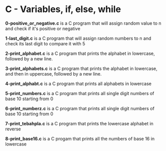 <h1>C - Variables, if, else, while</h1>
<p><b>0-positive_or_negative.c</b> is a C program that will assign random value to n and check if it's positive or negative</p>
<p><b>1-last_digit.c</b> is a C program that will assign random numbers to n and check its last digit to compare it with 5</p>
<p><b>2-print_alphabet.c</b> is a C program that prints the alphabet in lowercase, followed by a new line.</p>
<p><b>3-print_alphabets.c</b> is a C program that prints the alphabet in lowercase, and then in uppercase, followed by a new line.</p>
<p><b>4-print_alphabt.c</b> is a C program that prints all alphabets in lowercase</p>
<p><b>5-print_numbers.c</b> is a C program that prints all single digit numbers of base 10 starting from 0</p>
<p><b>6-print_numberz.c</b> is a C program that prints all single digit numbers of base 10 starting from 0</p>
<p><b>7-print_tebahpla.c</b> is a C program that  prints the lowercase alphabet in reverse</p>
<p><b>8-print_base16.c</b> is a C progam that prints all the numbers of base 16 in lowercase</p>
<p><b></b></p>
<p><b></b></p>
<p><b></b></p>
<p><b></b></p>
